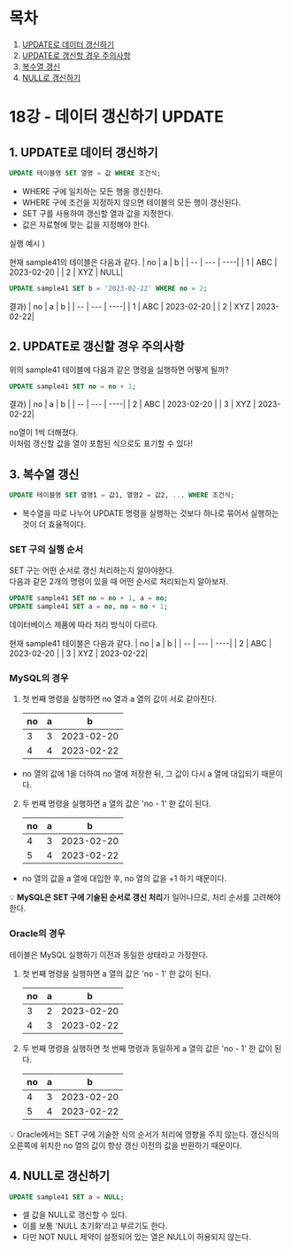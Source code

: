 # 목차

1. [UPDATE로 데이터 갱신하기](#1-update로-데이터-갱신하기)
2. [UPDATE로 갱신할 경우 주의사항](#2-update로-갱신할-경우-주의사항)
3. [복수열 갱신](#3-복수열-갱신)
4. [NULL로 갱신하기](#4-null로-갱신하기)

# 18강 - 데이터 갱신하기 UPDATE

## 1. UPDATE로 데이터 갱신하기

```SQL
UPDATE 테이블명 SET 열명 = 값 WHERE 조건식;
```

- WHERE 구에 일치하는 모든 행을 갱신한다.
- WHERE 구에 조건을 지정하지 않으면 테이블의 모든 행이 갱신된다.
- SET 구를 사용하여 갱신할 열과 값을 지정한다.
- 값은 자료형에 맞는 값을 지정해야 한다.

실행 예시 )

현재 sample41의 테이블은 다음과 같다.
| no | a | b |
| -- | --- | ----|
| 1 | ABC | 2023-02-20 |
| 2 | XYZ | NULL|

```SQL
UPDATE sample41 SET b = '2023-02-22' WHERE no = 2;
```

결과)
| no | a | b |
| -- | --- | ----|
| 1 | ABC | 2023-02-20 |
| 2 | XYZ | 2023-02-22|

## 2. UPDATE로 갱신할 경우 주의사항

위의 sample41 테이블에 다음과 같은 명령을 실행하면 어떻게 될까?

```SQL
UPDATE sample41 SET no = no + 1;
```

결과)
| no | a | b |
| -- | --- | ----|
| 2 | ABC | 2023-02-20 |
| 3 | XYZ | 2023-02-22|

no열이 1씩 더해졌다. <br />
이처럼 갱신할 값을 열이 포함된 식으로도 표기할 수 있다!

## 3. 복수열 갱신

```SQL
UPDATE 테이블명 SET 열명1 = 값1, 열명2 = 값2, ... WHERE 조건식;
```

- 복수열을 따로 나누어 UPDATE 명령을 실행하는 것보다 하나로 묶어서 실행하는 것이 더 효율적이다.

### SET 구의 실행 순서

SET 구는 어떤 순서로 갱신 처리하는지 알아야한다. <br />
다음과 같은 2개의 명령이 있을 때 어떤 순서로 처리되는지 알아보자. <br />

```SQL
UPDATE sample41 SET no = no + 1, a = no;
UPDATE sample41 SET a = no, no = no + 1;
```

데이터베이스 제품에 따라 처리 방식이 다르다.

현재 sample41 테이블은 다음과 같다.
| no | a | b |
| -- | --- | ----|
| 2 | ABC | 2023-02-20 |
| 3 | XYZ | 2023-02-22|

### MySQL의 경우

1. 첫 번째 명령을 실행하면 no 열과 a 열의 값이 서로 같아진다.

   | no  | a   | b          |
   | --- | --- | ---------- |
   | 3   | 3   | 2023-02-20 |
   | 4   | 4   | 2023-02-22 |

- no 열의 값에 1을 더하여 no 열에 저장한 뒤, 그 값이 다시 a 열에 대입되기 때문이다.

2. 두 번째 명령을 실행하면 a 열의 값은 'no - 1' 한 값이 된다.

   | no  | a   | b          |
   | --- | --- | ---------- |
   | 4   | 3   | 2023-02-20 |
   | 5   | 4   | 2023-02-22 |

- no 열의 값을 a 열에 대입한 후, no 열의 값을 +1 하기 때문이다.

💡 **MySQL은 SET 구에 기술된 순서로 갱신 처리**가 일어나므로, 처리 순서를 고려해야 한다.

### Oracle의 경우

테이블은 MySQL 실행하기 이전과 동일한 상태라고 가정한다.

1. 첫 번째 명령을 실행하면 a 열의 값은 'no - 1' 한 값이 된다.

   | no  | a   | b          |
   | --- | --- | ---------- |
   | 3   | 2   | 2023-02-20 |
   | 4   | 3   | 2023-02-22 |

2. 두 번째 명령을 실행하면 첫 번째 명령과 동일하게 a 열의 값은 'no - 1' 한 값이 된다.

   | no  | a   | b          |
   | --- | --- | ---------- |
   | 4   | 3   | 2023-02-20 |
   | 5   | 4   | 2023-02-22 |

💡 Oracle에서는 SET 구에 기술한 식의 순서가 처리에 영향을 주지 않는다.
갱신식의 오른쪽에 위치한 no 열의 값이 항상 갱신 이전의 값을 반환하기 때문이다.

## 4. NULL로 갱신하기

```SQL
UPDATE sample41 SET a = NULL;
```

- 셀 값을 NULL로 갱신할 수 있다.
- 이를 보통 'NULL 초기화'라고 부르기도 한다.
- 다만 NOT NULL 제약이 설정되어 있는 열은 NULL이 허용되지 않는다.
